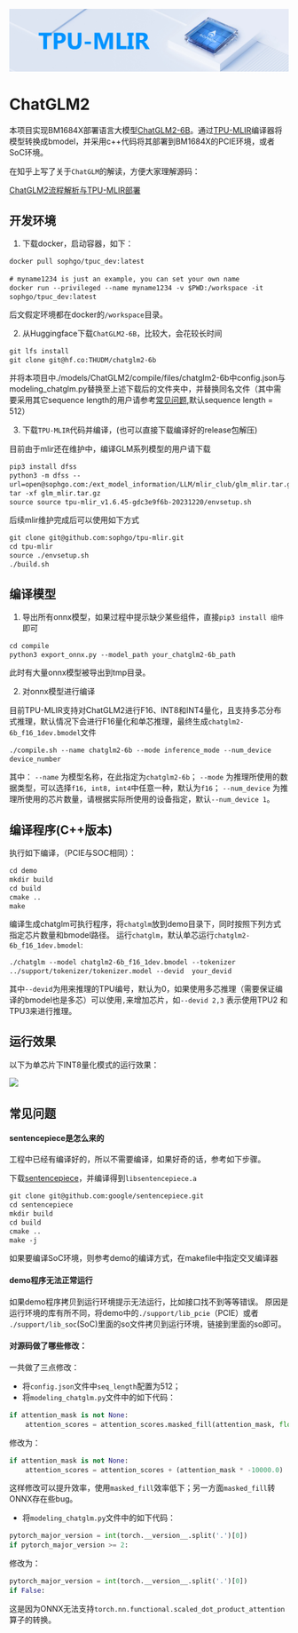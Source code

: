 ![](./assets/sophgo_chip.png)

# ChatGLM2

本项目实现BM1684X部署语言大模型[ChatGLM2-6B](https://huggingface.co/THUDM/chatglm2-6b)。通过[TPU-MLIR](https://github.com/sophgo/tpu-mlir)编译器将模型转换成bmodel，并采用c++代码将其部署到BM1684X的PCIE环境，或者SoC环境。


在知乎上写了关于`ChatGLM`的解读，方便大家理解源码：

[ChatGLM2流程解析与TPU-MLIR部署](https://zhuanlan.zhihu.com/p/641975976)


## 开发环境


1. 下载docker，启动容器，如下：

``` shell
docker pull sophgo/tpuc_dev:latest

# myname1234 is just an example, you can set your own name
docker run --privileged --name myname1234 -v $PWD:/workspace -it sophgo/tpuc_dev:latest
```
后文假定环境都在docker的`/workspace`目录。


2. 从Huggingface下载`ChatGLM2-6B`，比较大，会花较长时间

``` shell
git lfs install
git clone git@hf.co:THUDM/chatglm2-6b
```
并将本项目中./models/ChatGLM2/compile/files/chatglm2-6b中config.json与modeling_chatglm.py替换至上述下载后的文件夹中，并替换同名文件（其中需要采用其它sequence length的用户请参考[常见问题](#常见问题),默认sequence length = 512）

3. 下载`TPU-MLIR`代码并编译，(也可以直接下载编译好的release包解压)

目前由于mlir还在维护中，编译GLM系列模型的用户请下载
``` shell
pip3 install dfss
python3 -m dfss --url=open@sophgo.com:/ext_model_information/LLM/mlir_club/glm_mlir.tar.gz
tar -xf glm_mlir.tar.gz
source source tpu-mlir_v1.6.45-gdc3e9f6b-20231220/envsetup.sh 
```

后续mlir维护完成后可以使用如下方式
``` shell
git clone git@github.com:sophgo/tpu-mlir.git
cd tpu-mlir
source ./envsetup.sh
./build.sh
```

## 编译模型

1. 导出所有onnx模型，如果过程中提示缺少某些组件，直接`pip3 install 组件`即可

``` shell
cd compile
python3 export_onnx.py --model_path your_chatglm2-6b_path
```
此时有大量onnx模型被导出到tmp目录。

2. 对onnx模型进行编译

目前TPU-MLIR支持对ChatGLM2进行F16、INT8和INT4量化，且支持多芯分布式推理，默认情况下会进行F16量化和单芯推理，最终生成`chatglm2-6b_f16_1dev.bmodel`文件

```shell
./compile.sh --name chatglm2-6b --mode inference_mode --num_device device_number
```

其中：
`--name` 为模型名称，在此指定为`chatglm2-6b`；
`--mode` 为推理所使用的数据类型，可以选择`f16, int8, int4`中任意一种，默认为`f16`；
`--num_device` 为推理所使用的芯片数量，请根据实际所使用的设备指定，默认`--num_device 1`。

## 编译程序(C++版本)

执行如下编译，（PCIE与SOC相同）：

```shell
cd demo
mkdir build
cd build
cmake ..
make
```

编译生成chatglm可执行程序，将`chatglm`放到demo目录下，同时按照下列方式指定芯片数量和bmodel路径。
运行`chatglm`，默认单芯运行`chatglm2-6b_f16_1dev.bmodel`:
```shell
./chatglm --model chatglm2-6b_f16_1dev.bmodel --tokenizer ../support/tokenizer/tokenizer.model --devid  your_devid
```
其中`--devid`为用来推理的TPU编号，默认为0，如果使用多芯推理（需要保证编译的bmodel也是多芯）可以使用`,`来增加芯片，如`--devid 2,3` 表示使用TPU2 和 TPU3来进行推理。

## 运行效果

以下为单芯片下INT8量化模式的运行效果：

![](./assets/chatglm.jpg)

## 常见问题

#### sentencepiece是怎么来的

工程中已经有编译好的，所以不需要编译，如果好奇的话，参考如下步骤。

下载[sentencepiece](https://github.com/google/sentencepiece)，并编译得到`libsentencepiece.a`

```shell
git clone git@github.com:google/sentencepiece.git
cd sentencepiece
mkdir build
cd build
cmake ..
make -j
```

如果要编译SoC环境，则参考demo的编译方式，在makefile中指定交叉编译器

#### demo程序无法正常运行

如果demo程序拷贝到运行环境提示无法运行，比如接口找不到等等错误。
原因是运行环境的库有所不同，将demo中的`./support/lib_pcie`（PCIE）或者 `./support/lib_soc`(SoC)里面的so文件拷贝到运行环境，链接到里面的so即可。


#### 对源码做了哪些修改：

一共做了三点修改：
- 将`config.json`文件中`seq_length`配置为512；
- 将`modeling_chatglm.py`文件中的如下代码：

```python
if attention_mask is not None:
    attention_scores = attention_scores.masked_fill(attention_mask, float("-inf"))
```

修改为：

```python
if attention_mask is not None:
    attention_scores = attention_scores + (attention_mask * -10000.0)
```

这样修改可以提升效率，使用`masked_fill`效率低下；另一方面`masked_fill`转ONNX存在些bug。

- 将`modeling_chatglm.py`文件中的如下代码：

```python
pytorch_major_version = int(torch.__version__.split('.')[0])
if pytorch_major_version >= 2:
```

修改为：

```python
pytorch_major_version = int(torch.__version__.split('.')[0])
if False:
```

这是因为ONNX无法支持`torch.nn.functional.scaled_dot_product_attention`算子的转换。